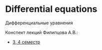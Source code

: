 # Differential equations 
Дифференциальные уравнения

Конспект лекций Филипцова А.В.:
- [3, 4 семестр]() 
